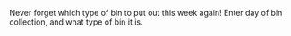 Never forget which type of bin to put out this week again!
Enter day of bin collection, and what type of bin it is.
